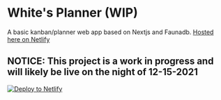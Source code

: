 # White's Planner (WIP)
A basic kanban/planner web app based on Nextjs and Faunadb. [Hosted here on Netlify](https://whites-planner.netlify.app)

## NOTICE: This project is a work in progress and will likely be live on the night of 12-15-2021


[![Deploy to Netlify](https://www.netlify.com/img/deploy/button.svg)](https://app.netlify.com/start/deploy?repository=https://github.com/tristan-zander/whites-planner)
